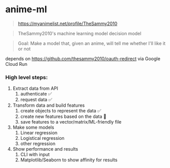 # anime-ml
> https://myanimelist.net/profile/TheSammy2010

> TheSammy2010's machine learning model decision model

> Goal: Make a model that, given an anime, will tell me whether I'll like it or not

depends on https://github.com/thesammy2010/oauth-redirect via Google Cloud Run

### High level steps:
1. Extract data from API
   1. authenticate ✅
   2. request data ✅
2. Transform data and build features
   1. create objects to represent the data ✅
   2. create new features based on the data 🚧
   3. save features to a vector/matrix/ML-friendly file
3. Make some models
   1. Linear regression
   2. Logistical regression
   3. other regression
4. Show performance and results
    1. CLI with input
    2. Matplotlib/Seaborn to show affinity for results
